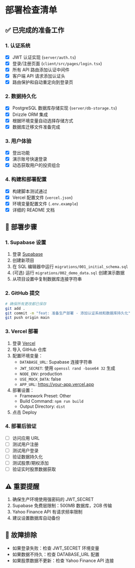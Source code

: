 # 部署检查清单

## ✅ 已完成的准备工作

### 1. 认证系统
- [x] JWT 认证实现 (`server/auth.ts`)
- [x] 登录/注册页面 (`client/src/pages/login.tsx`)
- [x] 所有 API 路由添加认证中间件
- [x] 客户端 API 请求添加认证头
- [x] 路由保护和自动重定向到登录页

### 2. 数据持久化
- [x] PostgreSQL 数据库存储实现 (`server/db-storage.ts`)
- [x] Drizzle ORM 集成
- [x] 根据环境变量自动选择存储方式
- [x] 数据库迁移文件准备完成

### 3. 用户体验
- [x] 登出功能
- [x] 演示账号快速登录
- [x] 动态获取用户的投资组合

### 4. 构建和部署配置
- [x] 构建脚本测试通过
- [x] Vercel 配置文件 (`vercel.json`)
- [x] 环境变量配置文件 (`.env.example`)
- [x] 详细的 README 文档

## 📝 部署步骤

### 1. Supabase 设置
1. 登录 [Supabase](https://supabase.com)
2. 创建新项目
3. 在 SQL 编辑器中运行 `migrations/001_initial_schema.sql`
4. (可选) 运行 `migrations/002_demo_data.sql` 创建演示数据
5. 从项目设置中复制数据库连接字符串

### 2. GitHub 提交
```bash
# 确保所有更改都已保存
git add .
git commit -m "feat: 准备生产部署 - 添加认证系统和数据库持久化"
git push origin main
```

### 3. Vercel 部署
1. 登录 [Vercel](https://vercel.com)
2. 导入 GitHub 仓库
3. 配置环境变量：
   - `DATABASE_URL`: Supabase 连接字符串
   - `JWT_SECRET`: 使用 `openssl rand -base64 32` 生成
   - `NODE_ENV`: production
   - `USE_MOCK_DATA`: false
   - `APP_URL`: https://your-app.vercel.app
4. 部署设置：
   - Framework Preset: Other
   - Build Command: `npm run build`
   - Output Directory: `dist`
5. 点击 Deploy

### 4. 部署后验证
- [ ] 访问应用 URL
- [ ] 测试用户注册
- [ ] 测试用户登录
- [ ] 验证数据持久化
- [ ] 测试股票/期权添加
- [ ] 验证实时股票数据获取

## ⚠️ 重要提醒
1. 确保生产环境使用强密码的 JWT_SECRET
2. Supabase 免费层限制：500MB 数据库，2GB 传输
3. Yahoo Finance API 有请求频率限制
4. 建议设置数据库自动备份

## 🔧 故障排除
- 如果登录失败：检查 JWT_SECRET 环境变量
- 如果数据不持久：检查 DATABASE_URL 配置
- 如果股票数据不更新：检查 Yahoo Finance API 连接